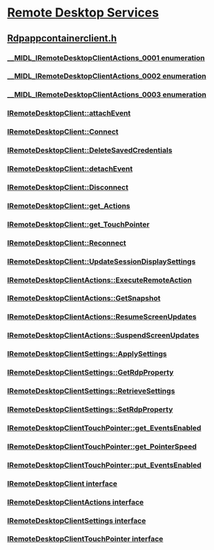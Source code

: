 # [Remote Desktop Services](../_termserv/index.md)
## [Rdpappcontainerclient.h](index.md)
### [__MIDL_IRemoteDesktopClientActions_0001 enumeration](../rdpappcontainerclient/ne-rdpappcontainerclient-__midl_iremotedesktopclientactions_0001.md)
### [__MIDL_IRemoteDesktopClientActions_0002 enumeration](../rdpappcontainerclient/ne-rdpappcontainerclient-__midl_iremotedesktopclientactions_0002.md)
### [__MIDL_IRemoteDesktopClientActions_0003 enumeration](../rdpappcontainerclient/ne-rdpappcontainerclient-__midl_iremotedesktopclientactions_0003.md)
### [IRemoteDesktopClient::attachEvent](../rdpappcontainerclient/nf-rdpappcontainerclient-iremotedesktopclient-attachevent.md)
### [IRemoteDesktopClient::Connect](../rdpappcontainerclient/nf-rdpappcontainerclient-iremotedesktopclient-connect.md)
### [IRemoteDesktopClient::DeleteSavedCredentials](../rdpappcontainerclient/nf-rdpappcontainerclient-iremotedesktopclient-deletesavedcredentials.md)
### [IRemoteDesktopClient::detachEvent](../rdpappcontainerclient/nf-rdpappcontainerclient-iremotedesktopclient-detachevent.md)
### [IRemoteDesktopClient::Disconnect](../rdpappcontainerclient/nf-rdpappcontainerclient-iremotedesktopclient-disconnect.md)
### [IRemoteDesktopClient::get_Actions](../rdpappcontainerclient/nf-rdpappcontainerclient-iremotedesktopclient-get_actions.md)
### [IRemoteDesktopClient::get_TouchPointer](../rdpappcontainerclient/nf-rdpappcontainerclient-iremotedesktopclient-get_touchpointer.md)
### [IRemoteDesktopClient::Reconnect](../rdpappcontainerclient/nf-rdpappcontainerclient-iremotedesktopclient-reconnect.md)
### [IRemoteDesktopClient::UpdateSessionDisplaySettings](../rdpappcontainerclient/nf-rdpappcontainerclient-iremotedesktopclient-updatesessiondisplaysettings.md)
### [IRemoteDesktopClientActions::ExecuteRemoteAction](../rdpappcontainerclient/nf-rdpappcontainerclient-iremotedesktopclientactions-executeremoteaction.md)
### [IRemoteDesktopClientActions::GetSnapshot](../rdpappcontainerclient/nf-rdpappcontainerclient-iremotedesktopclientactions-getsnapshot.md)
### [IRemoteDesktopClientActions::ResumeScreenUpdates](../rdpappcontainerclient/nf-rdpappcontainerclient-iremotedesktopclientactions-resumescreenupdates.md)
### [IRemoteDesktopClientActions::SuspendScreenUpdates](../rdpappcontainerclient/nf-rdpappcontainerclient-iremotedesktopclientactions-suspendscreenupdates.md)
### [IRemoteDesktopClientSettings::ApplySettings](../rdpappcontainerclient/nf-rdpappcontainerclient-iremotedesktopclientsettings-applysettings.md)
### [IRemoteDesktopClientSettings::GetRdpProperty](../rdpappcontainerclient/nf-rdpappcontainerclient-iremotedesktopclientsettings-getrdpproperty.md)
### [IRemoteDesktopClientSettings::RetrieveSettings](../rdpappcontainerclient/nf-rdpappcontainerclient-iremotedesktopclientsettings-retrievesettings.md)
### [IRemoteDesktopClientSettings::SetRdpProperty](../rdpappcontainerclient/nf-rdpappcontainerclient-iremotedesktopclientsettings-setrdpproperty.md)
### [IRemoteDesktopClientTouchPointer::get_EventsEnabled](../rdpappcontainerclient/nf-rdpappcontainerclient-iremotedesktopclienttouchpointer-get_eventsenabled.md)
### [IRemoteDesktopClientTouchPointer::get_PointerSpeed](../rdpappcontainerclient/nf-rdpappcontainerclient-iremotedesktopclienttouchpointer-get_pointerspeed.md)
### [IRemoteDesktopClientTouchPointer::put_EventsEnabled](../rdpappcontainerclient/nf-rdpappcontainerclient-iremotedesktopclienttouchpointer-put_eventsenabled.md)
### [IRemoteDesktopClient interface](../rdpappcontainerclient/nn-rdpappcontainerclient-iremotedesktopclient.md)
### [IRemoteDesktopClientActions interface](../rdpappcontainerclient/nn-rdpappcontainerclient-iremotedesktopclientactions.md)
### [IRemoteDesktopClientSettings interface](../rdpappcontainerclient/nn-rdpappcontainerclient-iremotedesktopclientsettings.md)
### [IRemoteDesktopClientTouchPointer interface](../rdpappcontainerclient/nn-rdpappcontainerclient-iremotedesktopclienttouchpointer.md)
